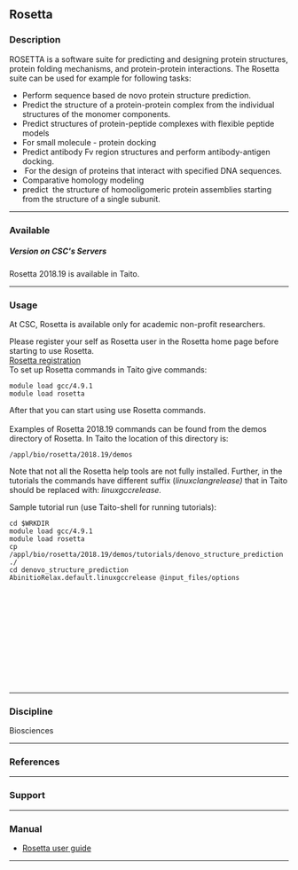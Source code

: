 ## Rosetta

### Description

ROSETTA is a software suite for predicting and designing protein
structures, protein folding mechanisms, and protein-protein
interactions. The Rosetta suite can be used for example for following
tasks:

-   Perform sequence based de novo protein structure prediction.
-   Predict the structure of a protein-protein complex from the
    individual structures of the monomer components.
-   Predict structures of protein-peptide complexes with flexible
    peptide models
-   For small molecule - protein docking
-   Predict antibody Fv region structures and perform antibody-antigen
    docking.
-    For the design of proteins that interact with specified DNA
    sequences.
-   Comparative homology modeling
-   predict  the structure of homooligomeric protein assemblies starting
    from the structure of a single subunit.

------------------------------------------------------------------------

### Available

##### Version on CSC's Servers

Rosetta 2018.19 is available in Taito.

------------------------------------------------------------------------

### Usage

At CSC, Rosetta is available only for academic non-profit researchers.

Please register your self as Rosetta user in the Rosetta home page
before starting to use Rosetta.  
[Rosetta registration]  
To set up Rosetta commands in Taito give commands:

    module load gcc/4.9.1
    module load rosetta

After that you can start using use Rosetta commands.  
   
Examples of Rosetta 2018.19 commands can be found from the demos
directory of Rosetta. In Taito the location of this directory is:

    /appl/bio/rosetta/2018.19/demos

Note that not all the Rosetta help tools are not fully installed.
Further, in the tutorials the commands have different suffix
(*linuxclangrelease)* that in Taito should be replaced with:
*linuxgccrelease.*

Sample tutorial run (use Taito-shell for running tutorials):

    cd $WRKDIR
    module load gcc/4.9.1
    module load rosetta
    cp /appl/bio/rosetta/2018.19/demos/tutorials/denovo_structure_prediction ./
    cd denovo_structure_prediction
    AbinitioRelax.default.linuxgccrelease @input_files/options

 

 

 

 

 

 

------------------------------------------------------------------------

### Discipline

Biosciences  

------------------------------------------------------------------------

### References

------------------------------------------------------------------------

### Support

------------------------------------------------------------------------

### Manual

-   [Rosetta user guide]

------------------------------------------------------------------------

  [Rosetta registration]: https://els.comotion.uw.edu/express_license_technologies/rosetta
  [Rosetta user guide]: https://www.rosettacommons.org/docs/latest/Home

